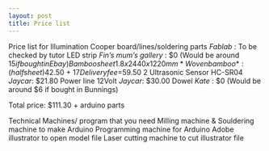 ```yaml
---
layout: post
title: Price list
---
```

Price list for Illumination
Cooper board/lines/soldering parts *Fablab* : To be checked by tutor
LED strip *Fin’s mum’s gallery* : $0 (Would be around $15 if bought in Ebay)
Bamboo sheet 1.8 x 2440 x 1220mm *Woven bamboo*: (half sheet)$42.50 + $17 Delivery fee =$59.50
2 Ultrasonic Sensor HC-SR04 *Jaycar*: $21.80
Power line 12Volt *Jaycar*: $30.00
Dowel *Kate* : $0 (Would be around $6 if bought in Bunnings)

Total price: $111.30 + arduino parts

Technical Machines/ program that you need
Milling machine & Souldering machine to make Arduino
Programming machine for Arduino
Adobe illustrator to open model file
Laser cutting machine to cut illustrator file

